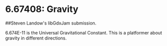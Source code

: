 # 6.67408: Gravity
##Steven Landow's libGdxJam submission. 

6.674E-11 is the Universal Gravitational Constant. This is a platformer about gravity in different directions. 
